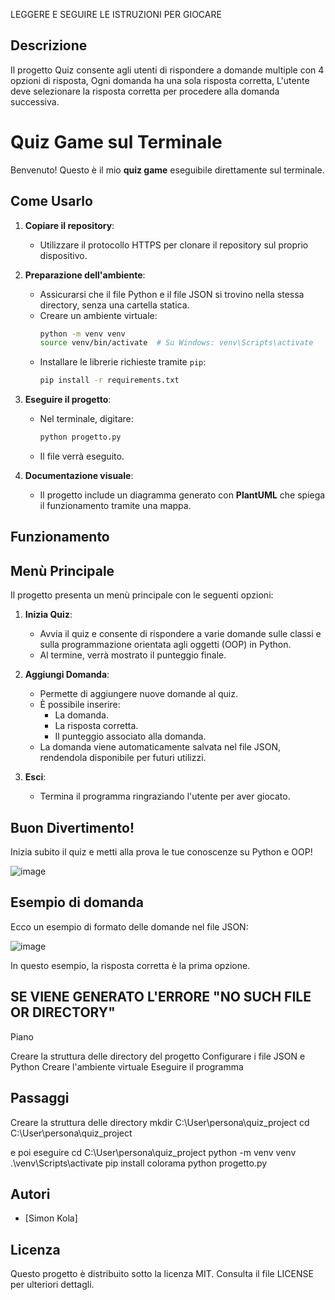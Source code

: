 LEGGERE E SEGUIRE LE ISTRUZIONI PER GIOCARE

## Descrizione
Il progetto Quiz consente agli utenti di rispondere a domande multiple con 4 opzioni di risposta, Ogni domanda ha una sola risposta corretta, L'utente deve selezionare la risposta corretta per procedere alla domanda successiva. 

# Quiz Game sul Terminale

Benvenuto! Questo è il mio **quiz game** eseguibile direttamente sul terminale.

## Come Usarlo

1. **Copiare il repository**:
   - Utilizzare il protocollo HTTPS per clonare il repository sul proprio dispositivo.

2. **Preparazione dell'ambiente**:
   - Assicurarsi che il file Python e il file JSON si trovino nella stessa directory, senza una cartella statica.
   - Creare un ambiente virtuale:
     ```bash
     python -m venv venv
     source venv/bin/activate  # Su Windows: venv\Scripts\activate
     ```
   - Installare le librerie richieste tramite `pip`:
     ```bash
     pip install -r requirements.txt
     ```

3. **Eseguire il progetto**:
   - Nel terminale, digitare:
     ```bash
     python progetto.py
     ```
   - Il file verrà eseguito. 

4. **Documentazione visuale**:
   - Il progetto include un diagramma generato con **PlantUML** che spiega il funzionamento tramite una mappa.
   
## Funzionamento
## Menù Principale

Il progetto presenta un menù principale con le seguenti opzioni:

1. **Inizia Quiz**: 
   - Avvia il quiz e consente di rispondere a varie domande sulle classi e sulla programmazione orientata agli oggetti (OOP) in Python.
   - Al termine, verrà mostrato il punteggio finale. 

2. **Aggiungi Domanda**:
   - Permette di aggiungere nuove domande al quiz. 
   - È possibile inserire:
     - La domanda.
     - La risposta corretta.
     - Il punteggio associato alla domanda.
   - La domanda viene automaticamente salvata nel file JSON, rendendola disponibile per futuri utilizzi.

3. **Esci**:
   - Termina il programma ringraziando l'utente per aver giocato.

## Buon Divertimento!

Inizia subito il quiz e metti alla prova le tue conoscenze su Python e OOP!

![image](https://github.com/user-attachments/assets/6005a18c-0c5b-4778-b080-4adf65ecfbb6)


## Esempio di domanda
Ecco un esempio di formato delle domande nel file JSON:

![image](https://github.com/user-attachments/assets/40bd49f1-028e-4146-a8df-9b618db59c11)

In questo esempio, la risposta corretta è la prima opzione.

## SE VIENE GENERATO L'ERRORE "NO SUCH FILE OR DIRECTORY"
Piano

Creare la struttura delle directory del progetto
Configurare i file JSON e Python
Creare l'ambiente virtuale
Eseguire il programma

## Passaggi

Creare la struttura delle directory
mkdir C:\User\persona\quiz_project
cd C:\User\persona\quiz_project

e poi eseguire
cd C:\User\persona\quiz_project
python -m venv venv
.\venv\Scripts\activate
pip install colorama
python progetto.py

## Autori
- [Simon Kola]
## Licenza
Questo progetto è distribuito sotto la licenza MIT. Consulta il file LICENSE per ulteriori dettagli.
